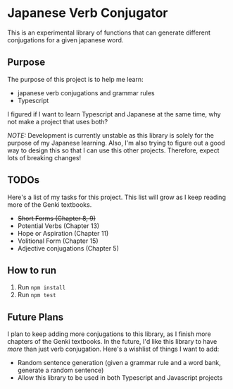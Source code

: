 # Japanese Verb Conjugator
This is an experimental library of functions that can generate different conjugations for a given japanese word. 

## Purpose
The purpose of this project is to help me learn:
* japanese verb conjugations and grammar rules
* Typescript

I figured if I want to learn Typescript and Japanese at the same time, why not make a project that uses both?

*NOTE:* Development is currently unstable as this library is solely for the purpose of my Japanese learning. Also, I'm also trying to figure out a good way to design this so that I can use this other projects. Therefore, expect lots of breaking changes!

## TODOs

Here's a list of my tasks for this project. This list will grow as I keep reading more of the Genki textbooks.

* ~~Short Forms (Chapter 8, 9)~~
* Potential Verbs (Chapter 13)
* Hope or Aspiration (Chapter 11)
* Volitional Form (Chapter 15)
* Adjective conjugations (Chapter 5)

## How to run
1. Run `npm install`
2. Run `npm test`

## Future Plans
I plan to keep adding more conjugations to this library, as I finish more chapters of the Genki textbooks. In the future, I'd like this library to have *more* than just verb conjugation. Here's a wishlist of things I want to add:
* Random sentence generation (given a grammar rule and a word bank, generate a random sentence)
* Allow this library to be used in both Typescript and Javascript projects

